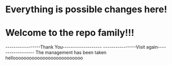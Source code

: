 # Everything is possible changes here!

# Welcome to the repo family!!!


-----------------Thank You-------------------
----------------Visit again------------------
The management has been taken 
helloooooooooooooooooooooooooo